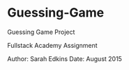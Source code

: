 # Guessing-Game
Guessing Game Project

Fullstack Academy Assignment

Author: Sarah Edkins
Date: August 2015
